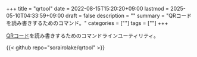 +++
title = "qrtool"
date = 2022-08-15T15:20:20+09:00
lastmod = 2025-05-10T04:33:59+09:00
draft = false
description = ""
summary = "QRコードを読み書きするためのコマンド。"
categories = [""]
tags = [""]
+++

[QRコード](https://www.qrcode.com/)を読み書きするためのコマンドラインユーティリティ。

{{< github repo="sorairolake/qrtool" >}}
